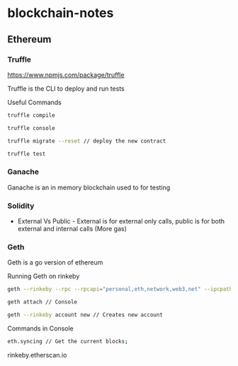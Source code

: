 # blockchain-notes

## Ethereum

### Truffle
https://www.npmjs.com/package/truffle

Truffle is the CLI to deploy and run tests

Useful Commands
```bash
truffle compile

truffle console

truffle migrate --reset // deploy the new contract

truffle test
```

### Ganache
Ganache is an in memory blockchain used to for testing

### Solidity

* External Vs Public - External is for external only calls, public is for both external and internal calls (More gas)

### Geth
Geth is a go version of ethereum

Running Geth on rinkeby
```bash
geth --rinkeby --rpc --rpcapi="personal,eth,network,web3,net" --ipcpath="~/Library/Ethereum/geth.ipc"
```

```bash
geth attach // Console

geth --rinkeby account new // Creates new account
```

Commands in Console
```bash
eth.syncing // Get the current blocks;
```

rinkeby.etherscan.io
